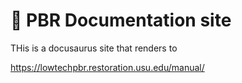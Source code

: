 # 🧼 PBR Documentation site

THis is a docusaurus site that renders to

https://lowtechpbr.restoration.usu.edu/manual/